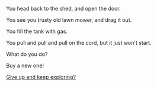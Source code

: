 You head back to the shed, and open the door.

You see you trusty old lawn mower, and drag it out.

You fill the tank with gas.

You pull and pull and pull on the cord, but it just won't start.

What do you do?

Buy a new one!

[Give up and keep exploring?](../explore-outside/explore-outside.md)